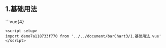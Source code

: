 ## 1.基础用法
<demo7a118733f770 />
```vue{4}
<template>
    <bar-chart-3 ref="chartRef"></bar-chart-3>
</template>

<script setup>
import { ref, onMounted } from 'vue';

const chartRef = ref();

onMounted(() => chartRef.value.renderChart());
</script>
<style lang="scss" scoped>
.chart {
    height: 664px;
    background-color: rgb(3, 43, 68);
}
</style>
```
<script setup>
import demo7a118733f770 from '../../document/barChart3/1.基础用法.vue'
</script>